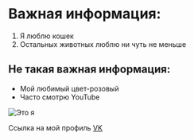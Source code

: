 # Важная информация:
1. Я люблю кошек
2. Остальных животных люблю ни чуть не меньше

## Не такая важная информация:
- Мой любимый цвет-розовый
- Часто смотрю YouTube
  
![Это я](https://wampi.ru/image/Yc65WSO)

Ссылка на мой профиль [VK](https://vk.com/linalovestore)







